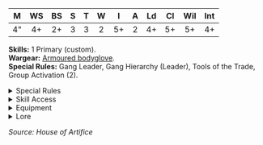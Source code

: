 |  M  | WS  | BS  |  S  |  T  |  W  |  I  |  A  | Ld  | Cl  | Wil | Int |
| :-: | :-: | :-: | :-: | :-: | :-: | :-: | :-: | :-: | :-: | :-: | :-: |
| 4"  | 4+  | 2+  |  3  |  3  |  2  | 5+  |  2  | 4+  | 5+  | 5+  | 4+  |

**Skills:** 1 Primary (custom).  
**Wargear:** [Armoured bodyglove](/docs/armoury/armour#armoured-bodyglove).  
**Special Rules:** Gang Leader, Gang Hierarchy (Leader), Tools of the Trade, Group Activation (2).

<details className="">
<summary>Special Rules</summary>

**Gang Leader:** A House Van Saar gang must always include a single fighter with this special rule:

- A fighter with this special rule may not retire during Campaign play. For a gang leader, the only way out is death.
- Should this fighter die during the course of a campaign, or otherwise be removed from the gang (for example, if a captured Leader is Sold to the Guilders), another fighter must be promoted to replace them (see [Death of a Leader](/docs/founding-a-gang/gang-creation#death-of-a-leader)).

**Gang Hierarchy (Leader):** During a battle, once this fighter’s gang has failed a Bottle test, during any End phase in which this fighter passes its Cool check and does not flee the battlefield, any friendly Van Saar fighters that are within 12" of this fighter will automatically pass their Cool check and will not flee the battlefield. Additionally, during Campaign play this fighter may perform post-battle actions.

**Tools of the Trade:** This fighter enjoys access to a wide variety of weapons. A fighter
with this special rule may take multiple equipment sets.

**Group Activation (2):** When a fighter with this special rule is activated, their
controlling player can choose to activate a number of additional Ready friendly Van
Saar fighters equal to the number shown in brackets that are within 3" of this fighter
as part of a ‘Group Activation’:

- The controlling player must nominate all of the fighters who will be activated in this
  way before any of them is activated.
- Once all participants of the Group Activation have been nominated, the controlling
  player selects one and activates them as normal, fully resolving their activation
  before selecting and activating the next. Each fighter activates individually; groups
  do not activate simultaneously.
  Additional fighters with this special rule activated in this way may not themselves use
  this special rule during this activation.
  Skills: When recruited, a Van Saar Prime may choose one skill from their Primary
  skill sets (as described in the Necromunda Rulebook). This skill does not cost any XP
  and does not increase the fighter’s credits value.

</details>

<details className="">
<summary>Skill Access</summary>

A Van Saar Prime has access to the following skill sets:

| [Agility](/docs/gang-fighters-and-their-weaponry/skills/#agility) | [Brawn](/docs/gang-fighters-and-their-weaponry/skills/#brawn) | [Combat](/docs/gang-fighters-and-their-weaponry/skills/#combat) | [Cunning](/docs/gang-fighters-and-their-weaponry/skills/#cunning) | [Ferocity](/docs/gang-fighters-and-their-weaponry/skills/#ferocity) | [Leadership](/docs/gang-fighters-and-their-weaponry/skills/#leadership) | [Savant](/docs/gang-fighters-and-their-weaponry/skills/#savant) | [Shooting](/docs/gang-fighters-and-their-weaponry/skills/#shooting) | [Tech](/docs/gang-fighters-and-their-weaponry/skills/gang-specific-skills#tech) |
| :---------------------------------------------------------------: | :-----------------------------------------------------------: | :-------------------------------------------------------------: | :---------------------------------------------------------------: | :-----------------------------------------------------------------: | :---------------------------------------------------------------------: | :-------------------------------------------------------------: | :-----------------------------------------------------------------: | :-----------------------------------------------------------------------------: |
|                             Secondary                             |                               -                               |                                -                                |                             Secondary                             |                                  -                                  |                                 Primary                                 |                             Primary                             |                               Primary                               |                                    Secondary                                    |

</details>

<details className="equipment">
<summary>Equipment</summary>

A Van Saar Prime is equipped with an armoured bodyglove (included in their starting cost) and may purchase
weapons and additional Wargear from the Van Saar Prime equipment list:

- During the course of a campaign, a Van Saar Prime may be given additional weapons and Wargear purchased from this list, from the Trading Post and from the Black Market.
- A Van Saar Prime has no restrictions upon the types of weapon they can take; all weapon types are available.

#### Van Saar Prime Equipment Lists

<br />

<details>
<summary>Weapons</summary>

| Item                                | Credits |
| :---------------------------------- | ------: |
| **BASIC WEAPONS**                   |
| Lasgun                              |      10 |
| - Master-crafted                    |      +5 |
| - Focusing crystal                  |     +20 |
| Las carbine                         |      20 |
| - Master-crafted                    |      +5 |
| - Focusing crystal                  |     +20 |
| Suppression laser                   |      40 |
| - Master-crafted                    |     +10 |
| - Focusing crystal                  |     +20 |
| **PISTOLS**                         |
| Combi-pistol (laspistol/meltagun)   |     130 |
| Combi-pistol (laspistol/plasma gun) |      95 |
| Hand flamer                         |      75 |
| Laspistol                           |       5 |
| - Master-crafted                    |      +5 |
| - Focusing crystal                  |     +20 |
| Plasma pistol                       |      50 |
| **SPECIAL WEAPONS**                 |
| Flamer                              |     140 |
| Grav gun                            |     120 |
| Meltagun                            |     135 |
| Plasma gun                          |     100 |
| Rad gun                             |     100 |
| **HEAVY WEAPONS**                   |
| Lascannon\*                         |     155 |
| Multi-melta\*                       |     180 |
| Plasma cannon\*                     |     130 |
| Rad cannon\*                        |     130 |
| **CLOSE COMBAT WEAPONS**            |
| ‘Hystrar’ pattern energy shield     |      50 |
| Power knife                         |      25 |
| Servo claw                          |      30 |
| Shock baton                         |      30 |
| Shock stave                         |      25 |

</details>

<details>
<summary>Wargear</summary>

| Item                                                        | Credits |
| :---------------------------------------------------------- | ------: |
| **GRENADES**                                                |
| Frag grenades                                               |      30 |
| Krak grenades                                               |      45 |
| Plasma grenades                                             |      65 |
| Rad grenades                                                |      25 |
| Smoke grenades                                              |      15 |
| **ARMOUR**                                                  |
| Carapace armour - Light                                     |      80 |
| Flak armour                                                 |      10 |
| Mesh armour                                                 |      15 |
| **FIELD ARMOUR**                                            |
| Conversion field                                            |      60 |
| Displacer field                                             |      70 |
| Refractor field                                             |      50 |
| **PERSONAL EQUIPMENT**                                      |
| Ash waste grav-cutter                                       |      65 |
| [Bio-booster](/docs/armoury/personal-equipment#bio-booster) |      35 |
| Drop rig                                                    |      10 |
| Filter plugs                                                |      10 |
| Grav chute                                                  |      40 |
| Medicae kit                                                 |      30 |
| Photo-goggles                                               |      35 |
| Respirator                                                  |      15 |
| Servo harness – partial                                     |     130 |
| **WEAPON ACCESSORIES**                                      |
| Hotshot las pack (lasgun & laspistol only)                  |      20 |
| Infra-sight† (Pistols, Basic and Special Weapons only)      |      25 |
| Las-projector (Pistols, Basic and Special Weapons only)     |      35 |
| Mono-sight† (Basic, Special and Heavy Weapons only)         |      35 |
| Suspensor (Heavy Weapons only)                              |      60 |
| Telescopic sight† (Pistols, Basic and Special Weapons only) |      25 |
| **STATUS ITEMS: EXOTIC BEASTS**                             |
| 0-3 Cyberachnid                                             |      75 |

</details>

</details>

<details className="lore">
<summary>Lore</summary>

_Primes are the masters of the Van Saar clan gangs. In the war for supremacy among the Clan Houses, they are the captains and commanders of the foot soldiers, leading their troops into battle against the unenlightened, the barbarian or those who would see the STC harmed in any way. Each one is a master of technology, especially that created by the clan Archeoteks, and brings a truly terrifying array of weapons with them when they enter battle in the name of their masters._

</details>

_Source: House of Artifice_
